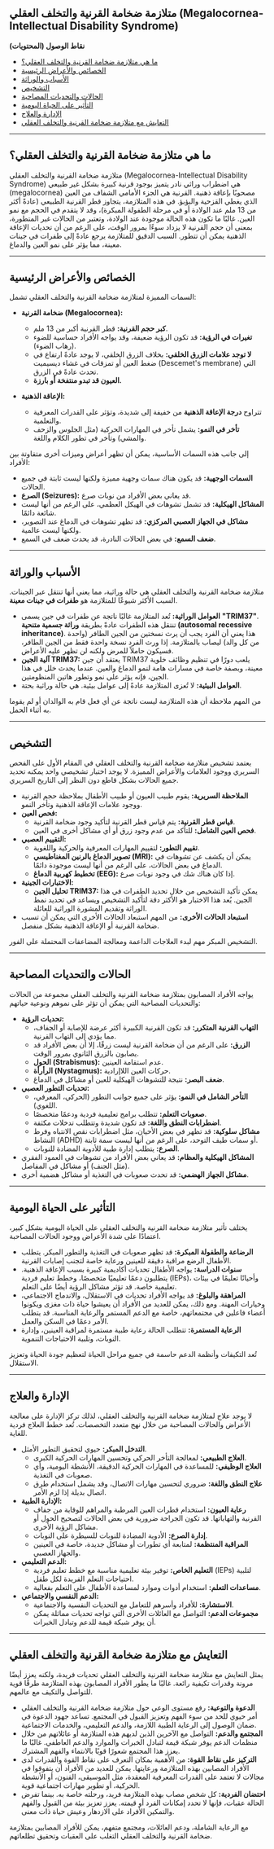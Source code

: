 ## متلازمة ضخامة القرنية والتخلف العقلي (Megalocornea-Intellectual Disability Syndrome)

**نقاط الوصول (المحتويات)**

* [ما هي متلازمة ضخامة القرنية والتخلف العقلي؟](#ما-هي-متلازمة-ضخامة-القرنية-والتخلف-العقلي؟)
* [الخصائص والأعراض الرئيسية](#الخصائص-والأعراض-الرئيسية)
* [الأسباب والوراثة](#الأسباب-والوراثة)
* [التشخيص](#التشخيص)
* [الحالات والتحديات المصاحبة](#الحالات-والتحديات-المصاحبة)
* [التأثير على الحياة اليومية](#التأثير-على-الحياة-اليومية)
* [الإدارة والعلاج](#الإدارة-والعلاج)
* [التعايش مع متلازمة ضخامة القرنية والتخلف العقلي](#التعايش-مع-متلازمة-ضخامة-القرنية-والتخلف-العقلي)

---

## ما هي متلازمة ضخامة القرنية والتخلف العقلي؟

متلازمة ضخامة القرنية والتخلف العقلي (Megalocornea-Intellectual Disability Syndrome) هي اضطراب وراثي نادر يتميز بوجود قرنية كبيرة بشكل غير طبيعي (megalocornea) مصحوبًا بإعاقة ذهنية. القرنية هي الجزء الأمامي الشفاف من العين الذي يغطي القزحية والبؤبؤ. في هذه المتلازمة، يتجاوز قطر القرنية الطبيعي (عادةً أكثر من 13 ملم عند الولادة أو في مرحلة الطفولة المبكرة)، وقد لا يتقدم في الحجم مع نمو العين. غالبًا ما تكون هذه الحالة موجودة عند الولادة، وتعتبر من الحالات غير المتطورة، بمعنى أن حجم القرنية لا يزداد سوءًا بمرور الوقت، على الرغم من أن تحديات الإعاقة الذهنية يمكن أن تتطور. السبب الدقيق للمتلازمة يرجع عادةً إلى طفرات في جينات معينة، مما يؤثر على نمو العين والدماغ.

---

## الخصائص والأعراض الرئيسية

السمات المميزة لمتلازمة ضخامة القرنية والتخلف العقلي تشمل:

* **ضخامة القرنية (Megalocornea):**
    * **كبر حجم القرنية:** قطر القرنية أكبر من 13 ملم.
    * **تغيرات في الرؤية:** قد تكون الرؤية ضعيفة، وقد يواجه الأفراد حساسية للضوء (رهاب الضوء).
    * **لا توجد علامات الزرق الخلقي:** بخلاف الزرق الخلقي، لا يوجد عادةً ارتفاع في ضغط العين أو تمزقات في غشاء ديسيميت (Descemet's membrane) التي تحدث عادةً في الزرق.
    * **العيون قد تبدو منتفخة أو بارزة.**

* **الإعاقة الذهنية:**
    * تتراوح **درجة الإعاقة الذهنية** من خفيفة إلى شديدة، وتؤثر على القدرات المعرفية والتعلمية.
    * **تأخر في النمو:** يشمل تأخر في المهارات الحركية (مثل الجلوس والزحف والمشي) وتأخر في تطور الكلام واللغة.

إلى جانب هذه السمات الأساسية، يمكن أن تظهر أعراض وميزات أخرى متفاوتة بين الأفراد:

* **السمات الوجهية:** قد يكون هناك سمات وجهية مميزة ولكنها ليست ثابتة في جميع الحالات.
* **الصرع (Seizures):** قد يعاني بعض الأفراد من نوبات صرع.
* **المشاكل الهيكلية:** قد تشمل تشوهات في الهيكل العظمي، على الرغم من أنها ليست شائعة دائمًا.
* **مشاكل في الجهاز العصبي المركزي:** قد تظهر تشوهات في الدماغ عند التصوير، ولكنها ليست عالمية.
* **ضعف السمع:** في بعض الحالات النادرة، قد يحدث ضعف في السمع.

---

## الأسباب والوراثة

متلازمة ضخامة القرنية والتخلف العقلي هي حالة وراثية، مما يعني أنها تنتقل عبر الجينات. السبب الأكثر شيوعًا للمتلازمة هو **طفرات في جينات معينة**.

* **العوامل الوراثية:** تُعد المتلازمة غالبًا ناتجة عن طفرات في جين يسمى **"TRIM37"**. تنتقل هذه الطفرات عادةً بطريقة **وراثة جسمية متنحية (autosomal recessive inheritance)**. هذا يعني أن الفرد يجب أن يرث نسختين من الجين الطافر (واحدة من كل والد) ليصاب بالمتلازمة. إذا ورث الفرد نسخة واحدة فقط من الجين الطافر، فسيكون حاملاً للمرض ولكنه لن تظهر عليه الأعراض.
* **آلية الجين TRIM37:** يعتقد أن جين TRIM37 يلعب دورًا في تنظيم وظائف خلوية معينة، وبصفة خاصة في مسارات هامة لنمو الدماغ والعين. عندما يحدث خلل في هذا الجين، فإنه يؤثر على نمو وتطور هاتين المنظومتين.
* **العوامل البيئية:** لا تُعزى المتلازمة عادةً إلى عوامل بيئية. هي حالة وراثية بحتة.

من المهم ملاحظة أن هذه المتلازمة ليست ناتجة عن أي فعل قام به الوالدان أو لم يقوما به أثناء الحمل.

---

## التشخيص

يعتمد تشخيص متلازمة ضخامة القرنية والتخلف العقلي في المقام الأول على الفحص السريري ووجود العلامات والأعراض المميزة. لا يوجد اختبار تشخيصي واحد يمكنه تحديد جميع الحالات بشكل قاطع دون النظر إلى التاريخ السريري.

* **الملاحظة السريرية:** يقوم طبيب العيون أو طبيب الأطفال بملاحظة حجم القرنية ووجود علامات الإعاقة الذهنية وتأخر النمو.
* **فحص العين:**
    * **قياس قطر القرنية:** يتم قياس قطر القرنية لتأكيد وجود ضخامة القرنية.
    * **فحص العين الشامل:** للتأكد من عدم وجود زرق أو أي مشاكل أخرى في العين.
* **التقييم العصبي:**
    * **تقييم التطور:** لتقييم المهارات المعرفية والحركية واللغوية.
    * **تصوير الدماغ بالرنين المغناطيسي (MRI):** يمكن أن يكشف عن تشوهات في الدماغ في بعض الحالات، على الرغم من أنها ليست موجودة دائمًا.
    * **تخطيط كهربية الدماغ (EEG):** إذا كان هناك شك في وجود نوبات صرع.
* **الاختبارات الجينية:**
    * **تحليل الجين TRIM37:** يمكن تأكيد التشخيص من خلال تحديد الطفرات في هذا الجين. يُعد هذا الاختبار هو الأكثر دقة لتأكيد التشخيص ويساعد في تحديد نمط الوراثة وتقديم المشورة الوراثية للعائلة.
* **استبعاد الحالات الأخرى:** من المهم استبعاد الحالات الأخرى التي يمكن أن تسبب ضخامة القرنية أو الإعاقة الذهنية بشكل منفصل.

التشخيص المبكر مهم لبدء العلاجات الداعمة ومعالجة المضاعفات المحتملة على الفور.

---

## الحالات والتحديات المصاحبة

يواجه الأفراد المصابون بمتلازمة ضخامة القرنية والتخلف العقلي مجموعة من الحالات والتحديات المصاحبة التي يمكن أن تؤثر على نموهم ونوعية حياتهم:

* **تحديات الرؤية:**
    * **التهاب القرنية المتكرر:** قد تكون القرنية الكبيرة أكثر عرضة للإصابة أو الجفاف، مما يؤدي إلى التهاب القرنية.
    * **الزرق:** على الرغم من أن ضخامة القرنية ليست زرقًا، إلا أن بعض الأفراد قد يصابون بالزرق الثانوي بمرور الوقت.
    * **الحول (Strabismus):** عدم استقامة العينين.
    * **الرأرأة (Nystagmus):** حركات العين اللاإرادية.
    * **ضعف البصر:** نتيجة للتشوهات الهيكلية للعين أو مشاكل في الدماغ.
* **تحديات التطور العصبي:**
    * **التأخر الشامل في النمو:** يؤثر على جميع جوانب التطور (الحركي، المعرفي، اللغوي).
    * **صعوبات التعلم:** تتطلب برامج تعليمية فردية ودعمًا متخصصًا.
    * **اضطرابات النطق واللغة:** قد تكون شديدة وتتطلب تدخلات مكثفة.
    * **مشاكل سلوكية:** قد تظهر في بعض الأحيان، مثل اضطرابات نقص الانتباه وفرط النشاط (ADHD) أو سمات طيف التوحد، على الرغم من أنها ليست سمة ثابتة.
    * **الصرع:** يتطلب إدارة طبية للأدوية المضادة للنوبات.
* **المشاكل الهيكلية والعظام:** قد يعاني بعض الأفراد من تشوهات في العمود الفقري (مثل الجنف) أو مشاكل في المفاصل.
* **مشاكل الجهاز الهضمي:** قد تحدث صعوبات في التغذية أو مشاكل هضمية أخرى.

---

## التأثير على الحياة اليومية

يختلف تأثير متلازمة ضخامة القرنية والتخلف العقلي على الحياة اليومية بشكل كبير، اعتمادًا على شدة الأعراض ووجود الحالات المصاحبة.

* **الرضاعة والطفولة المبكرة:** قد تظهر صعوبات في التغذية والتطور المبكر. يتطلب الأطفال الرضع مراقبة دقيقة للعينين ورعاية خاصة لتجنب إصابات القرنية.
* **سنوات الدراسة:** يواجه الأطفال تحديات أكاديمية كبيرة بسبب الإعاقة الذهنية. يتطلبون دعمًا تعليميًا متخصصًا، وخطط تعليم فردية (IEPs)، وأحيانًا تعليمًا في بيئات تعليمية خاصة. قد تؤثر مشاكل الرؤية أيضًا على التعلم.
* **المراهقة والبلوغ:** قد يواجه الأفراد تحديات في الاستقلال، والاندماج الاجتماعي، وخيارات المهنة. ومع ذلك، يمكن للعديد من الأفراد أن يعيشوا حياة ذات مغزى ويكونوا أعضاء فاعلين في مجتمعاتهم، خاصة مع الدعم المستمر والرعاية المناسبة. قد يتطلب الأمر دعمًا في السكن والعمل.
* **الرعاية المستمرة:** تتطلب الحالة رعاية طبية مستمرة لمراقبة العينين، وإدارة النوبات، وتلبية الاحتياجات التنموية.

تُعد التكيفات وأنظمة الدعم حاسمة في جميع مراحل الحياة لتعظيم جودة الحياة وتعزيز الاستقلال.

---

## الإدارة والعلاج

لا يوجد علاج لمتلازمة ضخامة القرنية والتخلف العقلي، لذلك تركز الإدارة على معالجة الأعراض والحالات المصاحبة من خلال نهج متعدد التخصصات. تُعد خطط العلاج فردية للغاية.

* **التدخل المبكر:** حيوي لتحقيق التطور الأمثل.
    * **العلاج الطبيعي:** لمعالجة التأخر الحركي وتحسين المهارات الحركية الكبرى.
    * **العلاج الوظيفي:** للمساعدة في المهارات الحركية الدقيقة، الأنشطة اليومية، وأي صعوبات في التغذية.
    * **علاج النطق واللغة:** ضروري لتحسين مهارات الاتصال، وقد يشمل استخدام طرق اتصال بديلة إذا لزم الأمر.
* **الإدارة الطبية:**
    * **رعاية العيون:** استخدام قطرات العين المرطبة والمراهم للوقاية من جفاف القرنية والتهاباتها. قد تكون الجراحة ضرورية في بعض الحالات لتصحيح الحول أو مشاكل الرؤية الأخرى.
    * **إدارة الصرع:** الأدوية المضادة للنوبات للسيطرة على النوبات.
    * **المراقبة المنتظمة:** لمتابعة أي تطورات أو مشاكل جديدة، خاصة في العينين والجهاز العصبي.
* **الدعم التعليمي:**
    * **التعليم الخاص:** توفير بيئة تعليمية مناسبة مع خطط تعليم فردية (IEPs) لتلبية احتياجات التعلم الفريدة لكل طفل.
    * **مساعدات التعلم:** استخدام أدوات وموارد لمساعدة الأطفال على التعلم بفعالية.
* **الدعم النفسي والاجتماعي:**
    * **الاستشارة:** للأفراد وأسرهم للتعامل مع التحديات النفسية والاجتماعية.
    * **مجموعات الدعم:** التواصل مع العائلات الأخرى التي تواجه تحديات مماثلة يمكن أن يوفر شبكة قيمة للدعم وتبادل الخبرات.

---

## التعايش مع متلازمة ضخامة القرنية والتخلف العقلي

يمثل التعايش مع متلازمة ضخامة القرنية والتخلف العقلي تحديات فريدة، ولكنه يعزز أيضًا مرونة وقدرات تكيفية رائعة. غالبًا ما يطور الأفراد المصابون بهذه المتلازمة طرقًا قوية للتواصل والتكيف مع عالمهم.

* **الدعوة والتوعية:** رفع مستوى الوعي حول متلازمة ضخامة القرنية والتخلف العقلي أمر حيوي للحد من سوء الفهم وتعزيز القبول في المجتمع. تساعد جهود الدعوة في ضمان الوصول إلى الرعاية الطبية اللازمة، والدعم التعليمي، والخدمات الاجتماعية.
* **المجتمع والدعم:** التواصل مع الآخرين الذين لديهم هذه المتلازمة أو عائلاتهم من خلال منظمات الدعم يوفر شبكة قيمة لتبادل الخبرات والموارد والدعم العاطفي. غالبًا ما يعزز هذا المجتمع شعورًا قويًا بالانتماء والفهم المشترك.
* **التركيز على نقاط القوة:** من الأهمية بمكان التعرف على نقاط القوة والقدرات لدى الأفراد المصابين بهذه المتلازمة ورعايتها. يمكن للعديد من الأفراد أن يتفوقوا في مجالات لا تعتمد على القدرات المعرفية المعقدة، مثل الموسيقى، الفنون، أو الأنشطة الحركية، أو تطوير مهارات اجتماعية قوية.
* **احتضان الفردية:** كل شخص مصاب بهذه المتلازمة فريد، ورحلته خاصة به. بينما تفرض الحالة عقبات، فإنها لا تحدد إمكانات الفرد أو قيمته. يعزز تعزيز بيئة من القبول والفهم والتمكين الأفراد على الازدهار وعيش حياة ذات معنى.

مع الرعاية الشاملة، ودعم العائلات، ومجتمع متفهم، يمكن للأفراد المصابين بمتلازمة ضخامة القرنية والتخلف العقلي التغلب على العقبات وتحقيق تطلعاتهم.
